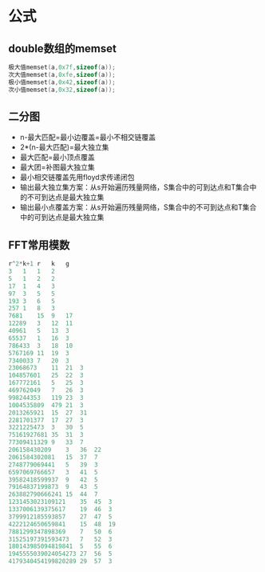 # 公式
## double数组的memset
~~~ c++
极大值memset(a,0x7f,sizeof(a));
次大值memset(a,0xfe,sizeof(a));
极小值memset(a,0x42,sizeof(a));
次小值memset(a,0x32,sizeof(a));
~~~
## 二分图
* n-最大匹配=最小边覆盖=最小不相交链覆盖
* 2*(n-最大匹配)=最大独立集
* 最大匹配=最小顶点覆盖
* 最大团=补图最大独立集
* 最小相交链覆盖先用floyd求传递闭包
* 输出最大独立集方案：从s开始遍历残量网络，S集合中的可到达点和T集合中的不可到达点是最大独立集
* 输出最小点覆盖方案：从s开始遍历残量网络，S集合中的不可到达点和T集合中的可到达点是最大独立集
## FFT常用模数
~~~ c++
r^2*k+1	r	k	g
3	1	1	2
5	1	2	2
17	1	4	3
97	3	5	5
193	3	6	5
257	1	8	3
7681	15	9	17
12289	3	12	11
40961	5	13	3
65537	1	16	3
786433	3	18	10
5767169	11	19	3
7340033	7	20	3
23068673	11	21	3
104857601	25	22	3
167772161	5	25	3
469762049	7	26	3
998244353	119	23	3
1004535809	479	21	3
2013265921	15	27	31
2281701377	17	27	3
3221225473	3	30	5
75161927681	35	31	3
77309411329	9	33	7
206158430209	3	36	22
2061584302081	15	37	7
2748779069441	5	39	3
6597069766657	3	41	5
39582418599937	9	42	5
79164837199873	9	43	5
263882790666241	15	44	7
1231453023109121	35	45	3
1337006139375617	19	46	3
3799912185593857	27	47	5
4222124650659841	15	48	19
7881299347898369	7	50	6
31525197391593473	7	52	3
180143985094819841	5	55	6
1945555039024054273	27	56	5
4179340454199820289	29	57	3
~~~